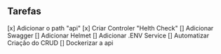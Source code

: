 ## Tarefas

[x] Adicionar o path "api"
[x] Criar Controler "Helth Check"
[] Adicionar Swagger
[] Adicionar Helmet
[] Adicionar .ENV Service
[] Automatizar Criação do CRUD
[] Dockerizar a api

